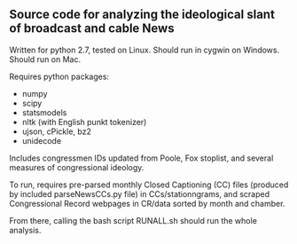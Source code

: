 ## Source code for analyzing the ideological slant of broadcast and cable News

Written for python 2.7, tested on Linux. Should run in cygwin on Windows. Should run on Mac.

Requires python packages: 
 - numpy
 - scipy
 - statsmodels
 - nltk (with English punkt tokenizer)
 - ujson, cPickle, bz2
 - unidecode

Includes congressmen IDs updated from Poole, Fox stoplist, and several measures of congressional ideology.

To run, requires pre-parsed monthly Closed Captioning (CC) files (produced by included parseNewsCCs.py file) in CCs/stationngrams, and scraped Congressional Record webpages in CR/data sorted by month and chamber.

From there, calling the bash script RUNALL.sh should run the whole analysis.